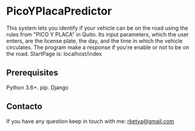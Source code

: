 # PicoYPlacaPredictor
This system lets you identify if your vehicle can be on the road using the rules from "PICO Y PLACA" in Quito. Its input parameters, which the user enters, are the license plate, the day, and the time in which the vehicle circulates.
The program make a response if you're enable or not to be on the road. 
StartPage is: localhost/index
## Prerequisites
Python 3.6+.
pip.
Django

## Contacto
If you have any question keep in touch with me: rketya@gmail.com

